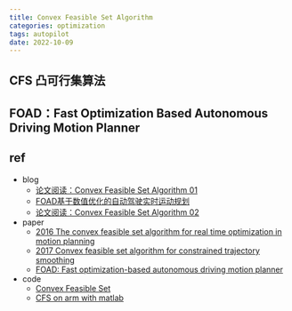 ```yaml
---
title: Convex Feasible Set Algorithm
categories: optimization
tags: autopilot
date: 2022-10-09
---
```


## CFS 凸可行集算法

## FOAD：Fast Optimization Based Autonomous Driving Motion Planner

## ref

- blog
    - [论文阅读：Convex Feasible Set Algorithm 01](https://zhuanlan.zhihu.com/p/553262342)
    - [FOAD基于数值优化的自动驾驶实时运动规划](https://www.jiqizhixin.com/articles/2018-10-31-7)
    - [论文阅读：Convex Feasible Set Algorithm 02](https://zhuanlan.zhihu.com/p/561101217)
- paper
    - [2016 The convex feasible set algorithm for real time optimization in motion planning](https://arxiv.org/abs/1709.00627)
    - [2017 Convex feasible set algorithm for constrained trajectory smoothing](https://www.cs.cmu.edu/~cliu6/files/acc17.pdf)
    - [FOAD: Fast optimization-based autonomous driving motion planner]()
- code
    - [Convex Feasible Set](https://github.com/valkyrjaL/Convex_Feasible_Set)
    - [CFS on arm with matlab](https://github.com/changliuliu/CFS)